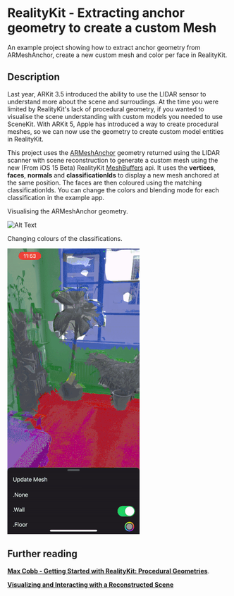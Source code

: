 # RealityKit - Extracting anchor geometry to create a custom Mesh

An example project showing how to extract anchor geometry from ARMeshAnchor, create a new custom mesh and color per face in RealityKit.

## Description
Last year, ARKit 3.5 introduced the ability to use the LIDAR sensor to understand more about the scene and surroudings. At the time you were limited by RealityKit's lack of procedural geometry, if you wanted to visualise the scene understanding with custom models you needed to use SceneKit. With ARKit 5, Apple has introduced a way to create procedural meshes, so we can now use the geometry to create custom model entities in RealityKit.

This project uses the [ARMeshAnchor](https://developer.apple.com/documentation/arkit/armeshgeometry) geometry returned using the LIDAR scanner with scene reconstruction to generate a custom mesh using the new (From iOS 15 Beta) RealityKit [MeshBuffers](https://developer.apple.com/documentation/realitykit/meshbuffers) api. It uses the **vertices**, **faces**, **normals** and **classificationIds** to display a new mesh anchored at the same position. The faces are then coloured using the matching classificationIds. You can change the colors and blending mode for each classification in the example app. 

Visualising the ARMeshAnchor geometry. 

![Alt Text](https://github.com/TravisHall/RealityKit-Example-ARMeshAnchor-Geometry/blob/main/RealityKit%20Example%20ARMeshAnchor/Demo/demo2.gif)

Changing colours of the classifications. 

![Alt Text](https://github.com/TravisHall/RealityKit-Example-ARMeshAnchor-Geometry/blob/main/RealityKit%20Example%20ARMeshAnchor/Demo/demo.gif)



## Further reading
**[Max Cobb - Getting Started with RealityKit: Procedural Geometries](https://maxxfrazer.medium.com/getting-started-with-realitykit-procedural-geometries-5dd9eca659ef)**.  

**[Visualizing and Interacting with a Reconstructed Scene](https://developer.apple.com/documentation/arkit/content_anchors/visualizing_and_interacting_with_a_reconstructed_scene)**


